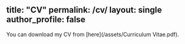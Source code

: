 
title: "CV"
permalink: /cv/
layout: single
author_profile: false
---

You can download my CV from [here](/assets/Curriculum Vitae.pdf).
